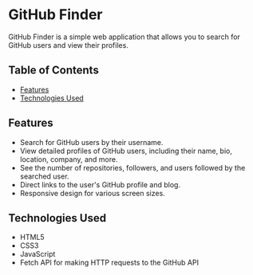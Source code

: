 # GitHub Finder

GitHub Finder is a simple web application that allows you to search for GitHub users and view their profiles.

## Table of Contents

- [Features](#features)
- [Technologies Used](#technologies-used)
  
## Features

- Search for GitHub users by their username.
- View detailed profiles of GitHub users, including their name, bio, location, company, and more.
- See the number of repositories, followers, and users followed by the searched user.
- Direct links to the user's GitHub profile and blog.
- Responsive design for various screen sizes.

## Technologies Used

- HTML5
- CSS3
- JavaScript
- Fetch API for making HTTP requests to the GitHub API
